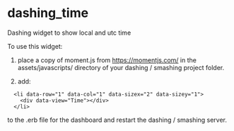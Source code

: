 # dashing_time
Dashing widget to show local and utc time

To use this widget:

1. place a copy of moment.js from https://momentjs.com/ in the
assets/javascripts/ directory of your dashing / smashing project
folder.

2. add:

```
  <li data-row="1" data-col="1" data-sizex="2" data-sizey="1">
    <div data-view="Time"></div>
  </li>
```

to the .erb file for the dashboard and restart the dashing /
smashing server.
